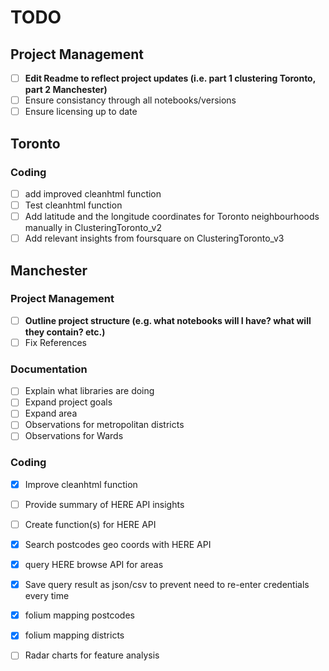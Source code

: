 # TODO

## Project Management
- [ ] **Edit Readme to reflect project updates (i.e. part 1 clustering Toronto, part 2 Manchester)**
- [ ] Ensure consistancy through all notebooks/versions
- [ ] Ensure licensing up to date

## Toronto

### Coding
- [ ] add improved cleanhtml function
- [ ] Test cleanhtml function
- [ ] Add latitude and the longitude coordinates for Toronto neighbourhoods manually in ClusteringToronto_v2
- [ ] Add relevant insights from foursquare on ClusteringToronto_v3

## Manchester

### Project Management
- [ ] **Outline project structure (e.g. what notebooks will I have? what will they contain? etc.)**
- [ ] Fix References

### Documentation
- [ ] Explain what libraries are doing
- [ ] Expand project goals
- [ ] Expand area
- [ ] Observations for metropolitan districts
- [ ] Observations for Wards

### Coding
- [X] Improve cleanhtml function
- [ ] Provide summary of HERE API insights
- [ ] Create function(s) for HERE API
- [X] Search postcodes geo coords with HERE API 
- [X] query HERE browse API for areas
- [X] Save query result as json/csv to prevent need to re-enter credentials every time
- [X] folium mapping postcodes
- [X] folium mapping districts
- [ ] Radar charts for feature analysis


